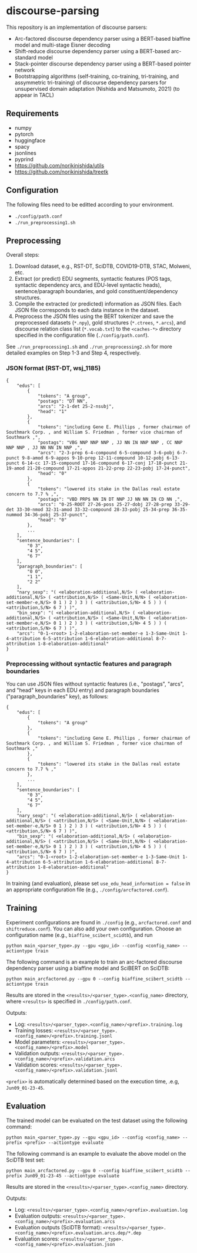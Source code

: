 # discourse-parsing

This repository is an implementation of discourse parsers:

- Arc-factored discourse dependency parser using a BERT-based biaffine model and multi-stage Eisner decoding
- Shift-reduce discourse dependency parser using a BERT-based arc-standard model
- Stack-pointer discourse dependency parser using a BERT-based pointer network
- Bootstrapping algorithms (self-training, co-training, tri-training, and assymmetric tri-training) of discourse dependency parsers for unsupervised domain adaptation (Nishida and Matsumoto, 2021) (to appear in TACL)

## Requirements

- numpy
- pytorch
- huggingface
- spacy
- jsonlines
- pyprind
- https://github.com/norikinishida/utils
- https://github.com/norikinishida/treetk

## Configuration

The following files need to be editted according to your environment.

- `./config/path.conf`
- `./run_preprocessing1.sh`

## Preprocessing

Overall steps:

1. Download dataset, e.g., RST-DT, SciDTB, COVID19-DTB, STAC, Molweni, etc.
1. Extract (or predict) EDU segments, syntactic features (POS tags, syntactic dependency arcs, and EDU-level syntactic heads), sentence/paragraph boundaries, and gold constituent/dependency structures.
1. Compile the extracted (or predicted) information as JSON files. Each JSON file corresponds to each data instance in the dataset.
1. Preprocess the JSON files using the BERT tokenizer and save the preprocessed datasets (`*.npy`), gold structures (`*.ctrees`, `*.arcs`), and discourse relation class list (`*.vocab.txt`) to the `<caches-*>` directory specified in the configuration file (`./config/path.conf`).

See `./run_preprocessing1.sh` and `./run_preprocessing2.sh` for more detailed examples on Step 1-3 and Step 4, respectively.

### JSON format (RST-DT, wsj\_1185)

```
{
    "edus": [
        {
            "tokens": "A group",
            "postags": "DT NN",
            "arcs": "2-1-det 25-2-nsubj",
            "head": "1"
        },
        {
            "tokens": "including Gene E. Phillips , former chairman of Southmark Corp. , and William S. Friedman , former vice chairman of Southmark ,",
            "postags": "VBG NNP NNP NNP , JJ NN IN NNP NNP , CC NNP NNP NNP , JJ NN NN IN NNP ,",
            "arcs": "2-3-prep 6-4-compound 6-5-compound 3-6-pobj 6-7-punct 9-8-amod 6-9-appos 9-10-prep 12-11-compound 10-12-pobj 6-13-punct 6-14-cc 17-15-compound 17-16-compound 6-17-conj 17-18-punct 21-19-amod 21-20-compound 17-21-appos 21-22-prep 22-23-pobj 17-24-punct",
            "head": "0"
        },
        {
            "tokens": "lowered its stake in the Dallas real estate concern to 7.7 % ,",
            "postags": "VBD PRP$ NN IN DT NNP JJ NN NN IN CD NN ,",
            "arcs": "0-25-ROOT 27-26-poss 25-27-dobj 27-28-prep 33-29-det 33-30-nmod 32-31-amod 33-32-compound 28-33-pobj 25-34-prep 36-35-nummod 34-36-pobj 25-37-punct",
            "head": "0"
        },
        ...
    ],
    "sentence_boundaries": [
        "0 3",
        "4 5",
        "6 7"
    ],
    "paragraph_boundaries": [
        "0 0",
        "1 1",
        "2 2"
    ],
    "nary_sexp": "( <elaboration-additional,N/S> ( <elaboration-additional,N/S> ( <attribution,N/S> ( <Same-Unit,N/N> ( <elaboration-set-member-e,N/S> 0 1 ) 2 ) 3 ) ( <attribution,S/N> 4 5 ) ) ( <attribution,S/N> 6 7 ) )",
    "bin_sexp": "( <elaboration-additional,N/S> ( <elaboration-additional,N/S> ( <attribution,N/S> ( <Same-Unit,N/N> ( <elaboration-set-member-e,N/S> 0 1 ) 2 ) 3 ) ( <attribution,S/N> 4 5 ) ) ( <attribution,S/N> 6 7 ) )",
    "arcs": "0-1-<root> 1-2-elaboration-set-member-e 1-3-Same-Unit 1-4-attribution 6-5-attribution 1-6-elaboration-additional 8-7-attribution 1-8-elaboration-additional"
}
```

### Preprocessing without syntactic features and paragraph boundaries

You can use JSON files without syntactic features (i.e., "postags", "arcs", and "head" keys in each EDU entry) and paragraph boundaries ("paragraph_boundaries" key), as follows:

```
{
    "edus": [
        {
            "tokens": "A group"
        },
        {
            "tokens": "including Gene E. Phillips , former chairman of Southmark Corp. , and William S. Friedman , former vice chairman of Southmark ,"
        },
        {
            "tokens": "lowered its stake in the Dallas real estate concern to 7.7 % ,"
        },
        ...
    ],
    "sentence_boundaries": [
        "0 3",
        "4 5",
        "6 7"
    ],
    "nary_sexp": "( <elaboration-additional,N/S> ( <elaboration-additional,N/S> ( <attribution,N/S> ( <Same-Unit,N/N> ( <elaboration-set-member-e,N/S> 0 1 ) 2 ) 3 ) ( <attribution,S/N> 4 5 ) ) ( <attribution,S/N> 6 7 ) )",
    "bin_sexp": "( <elaboration-additional,N/S> ( <elaboration-additional,N/S> ( <attribution,N/S> ( <Same-Unit,N/N> ( <elaboration-set-member-e,N/S> 0 1 ) 2 ) 3 ) ( <attribution,S/N> 4 5 ) ) ( <attribution,S/N> 6 7 ) )",
    "arcs": "0-1-<root> 1-2-elaboration-set-member-e 1-3-Same-Unit 1-4-attribution 6-5-attribution 1-6-elaboration-additional 8-7-attribution 1-8-elaboration-additional"
}
```

In training (and evaluation), please set ```use_edu_head_information = false``` in an appropriate configuration file (e.g., `./config/arcfactored.conf`).

## Training

Experiment configurations are found in `./config` (e.g., `arcfactored.conf` and `shiftreduce.conf`).
You can also add your own configuration.
Choose an configuration name (e.g., `biaffine_scibert_scidtb`), and run

```
python main_<parser_type>.py --gpu <gpu_id> --config <config_name> --actiontype train
```

The following command is an example to train an arc-factored discourse dependency parser using a biaffine model and SciBERT on SciDTB:

```
python main_arcfactored.py --gpu 0 --config biaffine_scibert_scidtb --actiontype train
```

Results are stored in the `<results>/<parser_type>.<config_name>` directory, where `<results>` is specified in `./config/path.conf`.

Outputs:
- Log: `<results>/<parser_type>.<config_name>/<prefix>.training.log`
- Training losses: `<results>/<parser_type>.<config_name>/<prefix>.training.jsonl`
- Model parameters: `<results>/<parser_type>.<config_name>/<prefix>.model`
- Validation outputs: `<results>/<parser_type>.<config_name>/<prefix>.validation.arcs`
- Validation scores: `<results>/<parser_type>.<config_name>/<prefix>.validation.jsonl`

`<prefix>` is automatically determined based on the execution time, .e.g, `Jun09_01-23-45`.

## Evaluation

The trained model can be evaluated on the test dataset using the following command:

```
python main_<parser_type>.py --gpu <gpu_id> --config <config_name> --prefix <prefix> --actiontype evaluate
```

The following command is an example to evaluate the above model on the SciDTB test set:

```
python main_arcfactored.py --gpu 0 --config biaffine_scibert_scidtb --prefix Jun09_01-23-45 --actiontype evaluate
```

Results are stored in the `<results>/<parser_type>.<config_name>` directory.

Outputs:

- Log: `<results>/<parser_type>.<config_name>/<prefix>.evaluation.log`
- Evaluation outputs: `<results>/<parser_type>.<config_name>/<prefix>.evaluation.arcs`
- Evaluation outputs (SciDTB format): `<results>/<parser_type>.<config_name>/<prefix>.evaluation.arcs.dep/*.dep`
- Evaluation scores: `<results>/<parser_type>.<config_name>/<prefix>.evaluation.json`


